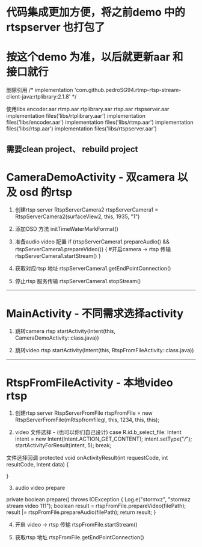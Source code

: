 # 代码集成更加方便，将之前demo 中的rtspserver 也打包了
# 按这个demo 为准，以后就更新aar 和 接口就行

删除引用
/*
    implementation 'com.github.pedroSG94.rtmp-rtsp-stream-client-java:rtplibrary:2.1.8'
*/

使用libs encoder.aar  rtmp.aar  rtplibrary.aar rtsp.aar rtspserver.aar
    implementation files('libs/rtplibrary.aar')
    implementation files('libs/encoder.aar')
    implementation files('libs/rtmp.aar')
    implementation files('libs/rtsp.aar')
    implementation files('libs/rtspserver.aar')


需要clean project、 rebuild project
---------------------------------------------------------------------------------------------------


# CameraDemoActivity  -  双camera 以及 osd 的rtsp

1. 创建rtsp server
RtspServerCamera2 rtspServerCamera1 = RtspServerCamera2(surfaceView2, this, 1935, "1")

2. 添加OSD 方法
initTimeWaterMarkFormat()

3. 准备audio video 配置
if (rtspServerCamera1.prepareAudio() && rtspServerCamera1.prepareVideo()) {
    #开启camera -> rtsp 传输
    rtspServerCamera1.startStream()
}

4. 获取对应rtsp 地址
rtspServerCamera1.getEndPointConnection()


5. 停止rtsp 服务传输
rtspServerCamera1.stopStream()








---------------------------------------------------------------------------------------------------

# MainActivity  -  不同需求选择activity
1. 跳转camera rtsp
startActivity(Intent(this, CameraDemoActivity::class.java))

2. 跳转video rtsp
startActivity(Intent(this, RtspFromFileActivity::class.java))







---------------------------------------------------------------------------------------------------
# RtspFromFileActivity  -  本地video rtsp
1. 创建rtsp server
RtspServerFromFile rtspFromFile = new RtspServerFromFile(mRtspfromfilegl, this, 1234, this, this);

2. video 文件选择 - (也可以你们自己设计)
  case R.id.b_select_file:
       Intent intent = new Intent(Intent.ACTION_GET_CONTENT);
       intent.setType("*/*");
       startActivityForResult(intent, 5);
       break;

  文件选择回调
  protected void onActivityResult(int requestCode, int resultCode, Intent data) {

  }

3. audio video prepare

  private boolean prepare() throws IOException {
    Log.e("stormxz", "stormxz stream video 111");
    boolean result = rtspFromFile.prepareVideo(filePath);
    result |= rtspFromFile.prepareAudio(filePath);
    return result;
  }

4. 开启 video -> rtsp 传输
    rtspFromFile.startStream()

5. 获取rtsp 地址
   rtspFromFile.getEndPointConnection()
